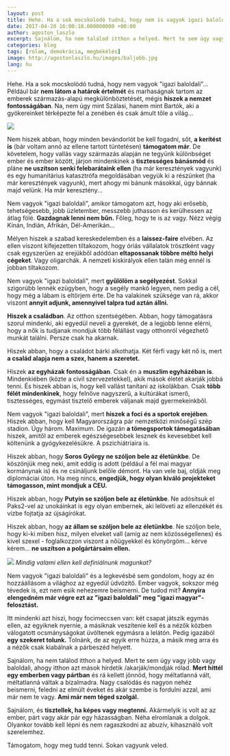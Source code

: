 ```yaml
---
layout: post
title: Hehe. Ha a sok mocskolódó tudná, hogy nem is vagyok igazi baloldali...
date: 2017-04-28 16:00:18.000000000 +00:00
author: agoston_laszlo
excerpt: Sajnálom, ha nem találod itthon a helyed. Mert te sem úgy vagy jobb vagy baloldali, ahogy itthon azt mások hirdetik /akarják/mondják rólad. Mert hittél egy emberben vagy pártban és rá kellett jönnöd, hogy méltatlanná vált, méltatlanná váltak a bizalmadra.
categories: blog
tags: [rólam, demokrácia, megbékélés]
image: http://agostonlaszlo.hu/images/baljobb.jpg
lang: hu
---
```

Hehe. Ha a sok mocskolódó tudná, hogy nem vagyok "igazi baloldali"...  Például bár **nem látom a határok értelmét** és marhaságnak tartom az emberek származás-alapú megkülönböztetését, mégis **hiszek a nemzet fontosságában**. Na, nem úgy mint Szálasi, hanem mint Bartók, aki a gyökereinket térképezte fel a zenében és csak ámult tőle a világ...

![](http://agostonlaszlo.hu/images/baljobb.jpg)

Nem hiszek abban, hogy minden bevándorlót be kell fogadni, sőt, **a kerítést is** (bár voltam annó az ellene tartott tüntetésen) **támogatom már**. De követelem, hogy vallás vagy származás alapján ne tegyünk különbséget ember és ember között, járjon mindenkinek a **tisztességes bánásmód** és pláne **ne uszítson senki felebarátaink ellen** (ha már keresztények vagyunk) és egy humanitárius katasztrófa megoldásában vegyük ki a részünket (ha már keresztények vagyunk), mert ahogy mi bánunk másokkal, úgy bánnak majd velünk. Ha már keresztény...

Nem vagyok "igazi baloldali", amikor támogatom azt, hogy aki erősebb, tehetségesebb, jobb üzletember, messzebb juthasson és kerülhessen az átlag fölé. **Gazdagnak lenni nem bűn.** Főleg, hogy te is az vagy. Nézz végig Kínán, Indián, Afrikán, Dél-Amerikán...

Mélyen hiszek a szabad kereskedelemben és a **laissez-faire** elvében. Az ellen viszont kifejezetten tiltakozom, hogy óriás vállalatok trösztként vagy csak egyszerűen az erejükből adódóan **eltapossanak többre méltó helyi cégeket**. Vagy oligarchák. A nemzeti kiskirályok ellen talán még ennél is jobban tiltakozom. 

Nem vagyok "igazi baloldali", mert **gyűlölöm a segélyezést**. Sokkal szigorúbb lennék ezügyben, hogy a segély mankó legyen, nem pedig a cél, hogy még a lábam is eltörjem érte. De ha valakinek szüksége van rá, akkor viszont **annyit adjunk, amennyivel talpra tud aztán állni.** 

**Hiszek a családban**. Az otthon szentségében. Abban, hogy támogatásra szorul mindenki, aki egyedül neveli a gyerekét, de a legjobb lenne elérni, hogy a nők is tudjanak mondjuk több félállást vagy otthonról végezhető munkát találni. Persze csak ha akarnak.

Hiszek abban, hogy a családot bárki alkothatja. Két férfi vagy két nő is, mert **a család alapja nem a szex, hanem a szeretet.** 

Hiszek **az egyházak fontosságában**. Csak én a **muszlim egyházéban is**. Mindenkiében (közte a civil szervezetekkel), akik mások életét akarják jobbá tenni. És hiszek abban is, hogy kell vallást tanítani az iskolákban. Csak **több félét mindenkinek**, hogy felnőve nagyszerű, a kultúrákat ismerő, tisztességes, egymást tisztelő emberek váljanak majd gyermekeinkből. 

Nem vagyok "igazi baloldali", mert **hiszek a foci és a sportok erejében**. Hiszek abban, hogy kell Magyarországra pár nemzetközi minőségű szép stadion. Úgy három. Maximum. De igazán **a tömegsportok támogatásában** hiszek, amitől az emberek egészségesebbek lesznek és kevesebbet kell költenünk a gyógykezelésükre. A pszichiátriaira is.

Hiszek abban, hogy **Soros György ne szóljon bele az életünkbe**. De köszönjük meg neki, amit eddig is adott (például a fél mai magyar kormánynak is) és ne csináljunk belőle démont. Ha van vele baj, oldják meg diplomáciai úton. Ha meg nincs, **engedjük, hogy olyan kiváló projekteket támogasson, mint mondjuk a CEU.**

Hiszek abban, hogy **Putyin se szóljon bele az életünkbe**. Ne adósítsuk el Paks2-vel az unokáinkat is egy olyan embernek, aki lelöveti az ellenzékét és vízbe fojtatja az újságírókat. 

Hiszek abban, hogy **az állam se szóljon bele az életünkbe**. Ne szóljon bele, hogy ki-ki miben hisz, milyen elveket vall (amíg az nem közösségellenes) és kivel szexel - foglalkozzon viszont a nőügyekkel és könyörgöm... kérve kérem... **ne uszítson a polgártársaim ellen.**

![](http://agostonlaszlo.hu/images/jobbal.jpg)
*Mindig valami ellen kell definiálnunk magunkat?*

Nem vagyok "igazi baloldali" és a legkevésbé sem gondolom, hogy az én hozzáállásom a világhoz az egyedül üdvözítő. Ember vagyok, sokszor még tévedek is, ezt nem esik nehezemre beismerni. De tudod mit? **Annyira elengedném már végre ezt az "igazi baloldali" meg "igazi magyar"-felosztást.** 

Itt mindenki azt hiszi, hogy focimeccsen van: két csapat játszik egymás ellen, az egyiknek nyernie, a másiknak veszítenie kell és a nézők közben válogatott ocsmányságokat üvöltenek egymásra a lelátón. Pedig igazából **egy szekeret tolunk.** Tolnánk, de az egyik erre húzza, a másik meg arra és a nézők csak kiabálnak a párbeszéd helyett.

Sajnálom, ha nem találod itthon a helyed. Mert te sem úgy vagy jobb vagy baloldali, ahogy itthon azt mások hirdetik /akarják/mondják rólad. **Mert hittél egy emberben vagy pártban** és rá kellett jönnöd, hogy méltatlanná vált, méltatlanná váltak a bizalmadra. Nagy csalódás és nagyon nehéz beismerni, feledni az elmúlt éveket és akár szembe is fordulni azzal, ami már nem te vagy. **Ami már nem téged szolgál.** 

Sajnálom, és **tisztellek, ha képes vagy megtenni.** Akármelyik is volt az az ember, párt vagy akár pár egy házasságban. Néha elromlanak a dolgok. Olyankor tovább kell lépni és nem ragaszkodni az abuzív, kihasználó volt szerelemhez.

Támogatom, hogy meg tudd tenni. Sokan vagyunk veled.
